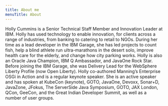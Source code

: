```yaml
---
title: About me
menuTitle: About
---
```


Holly Cummins is a Senior Technical Staff Member and Innovation Leader at IBM. Holly has used technology to enable innovation, for clients across a range of industries, from banking to catering to retail to NGOs. During her time as a lead developer in the IBM Garage, she has led projects to count fish, help a blind athlete run ultra-marathons in the desert solo, improve health care for the elderly, and change how city parking works. Holly is also an Oracle Java Champion, IBM Q Ambassador, and JavaOne Rock Star. Before joining the IBM Garage, she was Delivery Lead for the WebSphere Liberty Profile (now Open Liberty). Holly co-authored Manning’s Enterprise OSGi in Action and is a regular keynote speaker. She is an active speaker and has spoken at KubeCon (keynote), GOTO, JavaOne, Devoxx, Sonar+D, JavaZone, JFokus, The ServerSide Java Symposium, GOTO, JAX London, QCon, GeeCon, and the Great Indian Developer Summit, as well as a number of user groups.
